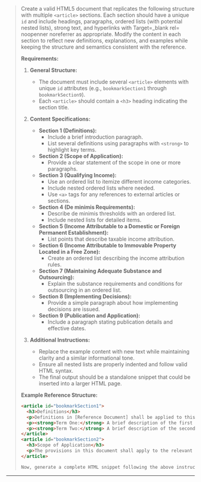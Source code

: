 > Create a valid HTML5 document that replicates the following structure with multiple `<article>` sections. Each section should have a unique `id` and include headings, paragraphs, ordered lists (with potential nested lists), strong text, and hyperlinks with Target=_blank rel= noopenner noreferrer as appropriate. Modify the content in each section to reflect new definitions, explanations, and examples while keeping the structure and semantics consistent with the reference.
> 
> **Requirements:**
> 
> 1. **General Structure:**
>    - The document must include several `<article>` elements with unique `id` attributes (e.g., `bookmarkSection1` through `bookmarkSection9`).
>    - Each `<article>` should contain a `<h3>` heading indicating the section title.
> 
> 2. **Content Specifications:**
>    - **Section 1 (Definitions):**  
>      - Include a brief introduction paragraph.
>      - List several definitions using paragraphs with `<strong>` to highlight key terms.  
>    - **Section 2 (Scope of Application):**  
>      - Provide a clear statement of the scope in one or more paragraphs.
>    - **Section 3 (Qualifying Income):**  
>      - Use an ordered list to itemize different income categories.
>      - Include nested ordered lists where needed.
>      - Use `<a>` tags for any references to external articles or sections.
>    - **Section 4 (De minimis Requirements):**  
>      - Describe de minimis thresholds with an ordered list.
>      - Include nested lists for detailed items.
>    - **Section 5 (Income Attributable to a Domestic or Foreign Permanent Establishment):**  
>      - List points that describe taxable income attribution.
>    - **Section 6 (Income Attributable to Immovable Property Located in a Free Zone):**  
>      - Create an ordered list describing the income attribution rules.
>    - **Section 7 (Maintaining Adequate Substance and Outsourcing):**  
>      - Explain the substance requirements and conditions for outsourcing in an ordered list.
>    - **Section 8 (Implementing Decisions):**  
>      - Provide a simple paragraph about how implementing decisions are issued.
>    - **Section 9 (Publication and Application):**  
>      - Include a paragraph stating publication details and effective dates.
> 
> 3. **Additional Instructions:**
>    - Replace the example content with new text while maintaining clarity and a similar informational tone.
>    - Ensure all nested lists are properly indented and follow valid HTML syntax.
>    - The final output should be a standalone snippet that could be inserted into a larger HTML page.
> 
> **Example Reference Structure:**
> ```html
> <article id="bookmarkSection1">
>   <h3>Definitions</h3>
>   <p>Definitions in [Reference Document] shall be applied to this document. The following terms shall have the meanings assigned below:</p>
>   <p><strong>Term One:</strong> A brief description of the first term.</p>
>   <p><strong>Term Two:</strong> A brief description of the second term.</p>
> </article>
> <article id="bookmarkSection2">
>   <h3>Scope of Application</h3>
>   <p>The provisions in this document shall apply to the relevant parties as specified.</p>
> </article>
> 
> Now, generate a complete HTML snippet following the above instructions with all sections. Make sure to replace the reference text with your modified content while keeping the overall tag structure intact.

---

